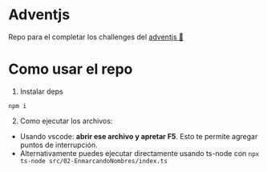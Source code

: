 # Adventjs

Repo para el completar los challenges del [adventjs 🎄](https://adventjs.dev/es)

# Como usar el repo

1. Instalar deps

```
npm i
```

2. Como ejecutar los archivos:

- Usando vscode: **abrir ese archivo y apretar F5**. Esto te permite agregar puntos de interrupción.
- Alternativamente puedes ejecutar directamente usando ts-node con `npx ts-node src/02-EnmarcandoNombres/index.ts`
